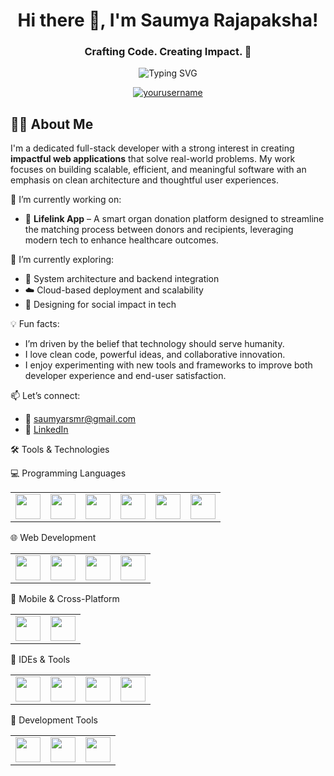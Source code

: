 <h1 align="center">Hi there 👋, I'm Saumya Rajapaksha!</h1>
<h3 align="center">Crafting Code. Creating Impact. 🚀</h3>

<p align="center">
  <img src="https://readme-typing-svg.herokuapp.com?font=Fira+Code&size=24&pause=1000&color=00C7FF&center=true&vCenter=true&width=435&lines=Full-Stack+Developer;Open+Source+Enthusiast;Tech+Explorer+%F0%9F%9A%80;Let's+build+something+great+%F0%9F%9A%A1" alt="Typing SVG" />
</p>

<p align="center">
  <a href="https://github.com/yourusername">
    <img src="https://komarev.com/ghpvc/?username=yourusername&label=Profile%20views&color=0e75b6&style=flat" alt="yourusername" />
  </a>
</p>

## 👨‍💻 About Me

I'm a dedicated full-stack developer with a strong interest in creating **impactful web applications** that solve real-world problems. My work focuses on building scalable, efficient, and meaningful software with an emphasis on clean architecture and thoughtful user experiences.

🔭 I’m currently working on:  
- 🚀 **Lifelink App** – A smart organ donation platform designed to streamline the matching process between donors and recipients, leveraging modern tech to enhance healthcare outcomes.

🌱 I’m currently exploring:  
- 🧩 System architecture and backend integration  
- ☁️ Cloud-based deployment and scalability  
- 🧠 Designing for social impact in tech

💡 Fun facts:  
- I’m driven by the belief that technology should serve humanity.  
- I love clean code, powerful ideas, and collaborative innovation.  
- I enjoy experimenting with new tools and frameworks to improve both developer experience and end-user satisfaction.

📫 Let’s connect:  
- 📧 saumyarsmr@gmail.com
- 💼 [LinkedIn](https://www.linkedin.com/in/saumya-rajapaksha-b1454a252)

🛠️ Tools & Technologies

💻 Programming Languages
<table> <tr> <td><img src="https://cdn.jsdelivr.net/gh/devicons/devicon/icons/dart/dart-original.svg" width="40" /></td> <td><img src="https://cdn.jsdelivr.net/gh/devicons/devicon/icons/csharp/csharp-original.svg" width="40" /></td> <td><img src="https://cdn.jsdelivr.net/gh/devicons/devicon/icons/java/java-original.svg" width="40" /></td> <td><img src="https://cdn.jsdelivr.net/gh/devicons/devicon/icons/c/c-original.svg" width="40" /></td> <td><img src="https://cdn.jsdelivr.net/gh/devicons/devicon/icons/python/python-original.svg" width="40" /></td> <td><img src="https://cdn.jsdelivr.net/gh/devicons/devicon/icons/mysql/mysql-original.svg" width="40" /></td> </tr> </table>

🌐 Web Development
<table> <tr> <td><img src="https://cdn.jsdelivr.net/gh/devicons/devicon/icons/html5/html5-original.svg" width="40" /></td> <td><img src="https://cdn.jsdelivr.net/gh/devicons/devicon/icons/css3/css3-original.svg" width="40" /></td> <td><img src="https://cdn.jsdelivr.net/gh/devicons/devicon/icons/javascript/javascript-original.svg" width="40" /></td> <td><img src="https://cdn.jsdelivr.net/gh/devicons/devicon/icons/bootstrap/bootstrap-original.svg" width="40" /></td> </tr> </table>

📱 Mobile & Cross-Platform
<table> <tr> <td><img src="https://cdn.jsdelivr.net/gh/devicons/devicon/icons/flutter/flutter-original.svg" width="40" /></td> <td><img src="https://cdn.jsdelivr.net/gh/devicons/devicon/icons/firebase/firebase-plain.svg" width="40" /></td> </tr> </table>

🧰 IDEs & Tools
<table> <tr> <td><img src="https://cdn.jsdelivr.net/gh/devicons/devicon/icons/vscode/vscode-original.svg" width="40" /></td> <td><img src="https://cdn.jsdelivr.net/gh/devicons/devicon/icons/visualstudio/visualstudio-plain.svg" width="40" /></td> <td><img src="https://cdn.jsdelivr.net/gh/devicons/devicon/icons/androidstudio/androidstudio-original.svg" width="40" /></td> <td><img src="https://cdn.jsdelivr.net/gh/devicons/devicon/icons/xcode/xcode-original.svg" width="40" /></td> </tr> </table>

🔧 Development Tools
<table> <tr> <td><img src="https://cdn.jsdelivr.net/gh/devicons/devicon/icons/git/git-original.svg" width="40" /></td> <td><img src="https://cdn.jsdelivr.net/gh/devicons/devicon/icons/linux/linux-original.svg" width="40" /></td> <td><img src="https://cdn.jsdelivr.net/gh/devicons/devicon/icons/mysql/mysql-original.svg" width="40" /></td> </tr> </table>
